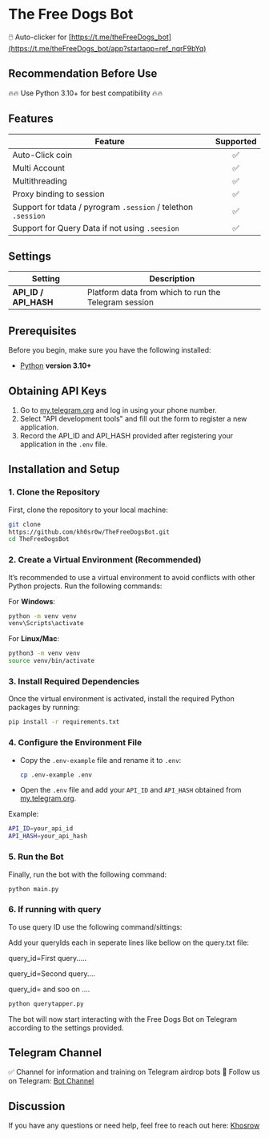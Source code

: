 ﻿﻿
# The Free Dogs Bot

🖱️ Auto-clicker for [https://t.me/theFreeDogs_bot](https://t.me/theFreeDogs_bot/app?startapp=ref_nqrF9bYq)

## Recommendation Before Use
🔥🔥 Use Python 3.10+ for best compatibility 🔥🔥

## Features
| Feature                                                     | Supported  |
|-------------------------------------------------------------|:----------:|
| Auto-Click coin                                              |     ✅     |
| Multi Account                                                |     ✅     |
| Multithreading                                               |     ✅     |
| Proxy binding to session                                     |     ✅     |
| Support for tdata / pyrogram `.session` / telethon `.session`|     ✅     |
| Support for Query Data if not using `.seesion`               |     ✅     |

## Settings
| Setting           | Description                                                                 |
|-------------------|-----------------------------------------------------------------------------|
| **API_ID / API_HASH** | Platform data from which to run the Telegram session                    |

## Prerequisites
Before you begin, make sure you have the following installed:
- [Python](https://www.python.org/downloads/) **version 3.10+**

## Obtaining API Keys
1. Go to [my.telegram.org](https://my.telegram.org) and log in using your phone number.
2. Select "API development tools" and fill out the form to register a new application.
3. Record the API_ID and API_HASH provided after registering your application in the `.env` file.

## Installation and Setup

### 1. Clone the Repository
First, clone the repository to your local machine:

```bash
git clone 
https://github.com/kh0sr0w/TheFreeDogsBot.git
cd TheFreeDogsBot
```

### 2. Create a Virtual Environment (Recommended)
It’s recommended to use a virtual environment to avoid conflicts with other Python projects. Run the following commands:

For **Windows**:
```bash
python -m venv venv
venv\Scripts\activate
```

For **Linux/Mac**:
```bash
python3 -m venv venv
source venv/bin/activate
```

### 3. Install Required Dependencies
Once the virtual environment is activated, install the required Python packages by running:

```bash
pip install -r requirements.txt
```

### 4. Configure the Environment File
- Copy the `.env-example` file and rename it to `.env`:
  
  ```bash
  cp .env-example .env
  ```

- Open the `.env` file and add your `API_ID` and `API_HASH` obtained from [my.telegram.org](https://my.telegram.org/auth).

Example:
```bash
API_ID=your_api_id
API_HASH=your_api_hash
```

### 5. Run the Bot
Finally, run the bot with the following command:

```bash
python main.py
```
### 6. If running with query
To use query ID use the following command/sittings:

Add your queryIds each in seperate lines like bellow on the query.txt file:

query_id=First query.....

query_id=Second query....

query_id= and soo on ....

```bash
python querytapper.py
```
The bot will now start interacting with the Free Dogs Bot on Telegram according to the settings provided.

## Telegram Channel

✅ Channel for information and training on Telegram airdrop bots 🔷 Follow us on Telegram: [Bot Channel](https://t.me/kh0sr0w_bot)

## Discussion
If you have any questions or need help, feel free to reach out here: [Khosrow](https://t.me/kh0sr0w)
